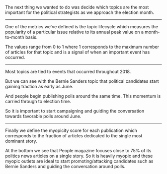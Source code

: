 The next thing we wanted to do was decide which topics are the most important
for the political strategists as we approach the election month.

---

One of the metrics we've defined is the topic lifecycle which measures the
popularity of a particular issue relative to its annual peak value on a
month-to-month basis.

The values range from 0 to 1 where 1 corresponds to the maximum number of
articles for that topic and is a signal of when an important event has
occurred.

-----

Most topics are tied to events that occurred throughout 2018.

But we can see with the Bernie Sanders topic that political candidates start
gaining traction as early as June.

And people begin publishing polls around the same time. This momentum is
carried through to election time.

So it is important to start campaigning and guiding the conversation towards
favorable polls around June.

---

Finally we define the myopicity score for each publication which corresponds to
the fraction of articles dedicated to the single most dominant story.

At the bottom we see that People magazine focuses close to 75% of its politics
news articles on a single story. So it is heavily myopic and these myopic
outlets are ideal to start promoting/attacking candidates such as Bernie
Sanders and guiding the conversation around polls.

